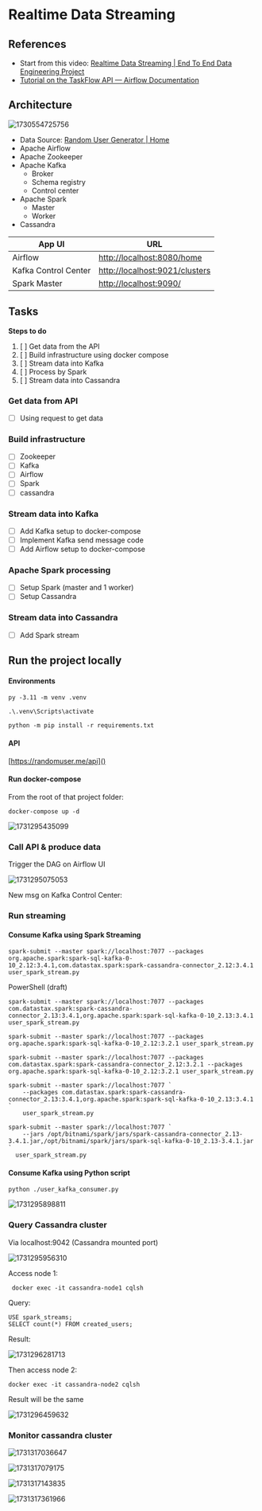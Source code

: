 # Realtime Data Streaming

## References

* Start from this video: [Realtime Data Streaming |  End To End Data Engineering Project](https://www.youtube.com/watch?v=GqAcTrqKcrY&t=3s&ab_channel=CodeWithYu)
* [Tutorial on the TaskFlow API — Airflow Documentation](https://airflow.apache.org/docs/apache-airflow/2.3.1/tutorial_taskflow_api.html)

## Architecture

![1730554725756](image/README/1730554725756.png)

* Data Source: [Random User Generator | Home](https://randomuser.me/)
* Apache Airflow
* Apache Zookeeper
* Apache Kafka
  * Broker
  * Schema registry
  * Control center
* Apache Spark
  * Master
  * Worker
* Cassandra

| App UI               | URL                                                           |
| -------------------- | ------------------------------------------------------------- |
| Airflow              | [http://localhost:8080/home](http://localhost:8080/home)         |
| Kafka Control Center | [http://localhost:9021/clusters](http://localhost:9021/clusters) |
| Spark Master         | [http://localhost:9090/](http://localhost:9090/)                 |

## Tasks

**Steps to do**

1. [ ] Get data from the API
2. [ ] Build infrastructure using docker compose
3. [ ] Stream data into Kafka
4. [ ] Process by Spark
5. [ ] Stream data into Cassandra

### Get data from API

* [ ] Using request to get data

### Build infrastructure

* [ ] Zookeeper
* [ ] Kafka
* [ ] Airflow
* [ ] Spark
* [ ] cassandra

### Stream data into Kafka

* [ ] Add Kafka setup to docker-compose
* [ ] Implement Kafka send message code
* [ ] Add Airflow setup to docker-compose

### Apache Spark processing

* [ ] Setup Spark (master and 1 worker)
* [ ] Setup Cassandra

### Stream data into Cassandra

* [ ] Add Spark stream

## Run the project locally

#### Environments

```
py -3.11 -m venv .venv

.\.venv\Scripts\activate

python -m pip install -r requirements.txt
```

#### API

[https://randomuser.me/api]()

#### Run docker-compose

From the root of that project folder:

```
docker-compose up -d

```

![1731295435099](image/README/1731295435099.png)

### Call API & produce data

Trigger the DAG on Airflow UI

![1731295075053](image/README/1731295075053.png)

New msg on Kafka Control Center:


### Run streaming

#### Consume Kafka using Spark Streaming

```
spark-submit --master spark://localhost:7077 --packages org.apache.spark:spark-sql-kafka-0-10_2.12:3.4.1,com.datastax.spark:spark-cassandra-connector_2.12:3.4.1 user_spark_stream.py
```

PowerShell (draft)

```
spark-submit --master spark://localhost:7077 --packages com.datastax.spark:spark-cassandra-connector_2.13:3.4.1,org.apache.spark:spark-sql-kafka-0-10_2.13:3.4.1 user_spark_stream.py

spark-submit --master spark://localhost:7077 --packages org.apache.spark:spark-sql-kafka-0-10_2.12:3.2.1 user_spark_stream.py

spark-submit --master spark://localhost:7077 --packages com.datastax.spark:spark-cassandra-connector_2.12:3.2.1 --packages org.apache.spark:spark-sql-kafka-0-10_2.12:3.2.1 user_spark_stream.py

spark-submit --master spark://localhost:7077 `
    --packages com.datastax.spark:spark-cassandra-connector_2.13:3.4.1,org.apache.spark:spark-sql-kafka-0-10_2.13:3.4.1 `
    user_spark_stream.py

spark-submit --master spark://localhost:7077 `
    --jars /opt/bitnami/spark/jars/spark-cassandra-connector_2.13-3.4.1.jar,/opt/bitnami/spark/jars/spark-sql-kafka-0-10_2.13-3.4.1.jar `
  user_spark_stream.py
```

#### Consume Kafka using Python script

```
python ./user_kafka_consumer.py
```

![1731295898811](image/README/1731295898811.png)

### Query Cassandra cluster

Via localhost:9042 (Cassandra mounted port)

![1731295956310](image/README/1731295956310.png)

Access node 1:

```
 docker exec -it cassandra-node1 cqlsh
```

Query:

```
USE spark_streams;
SELECT count(*) FROM created_users;
```

Result:

![1731296281713](image/README/1731296281713.png)

Then access node 2:

```
docker exec -it cassandra-node2 cqlsh

```

Result will be the same

![1731296459632](image/README/1731296459632.png)

### Monitor cassandra cluster

![1731317036647](image/README/1731317036647.png)

![1731317079175](image/README/1731317079175.png)

![1731317143835](image/README/1731317143835.png)


![1731317361966](image/README/1731317361966.png)
